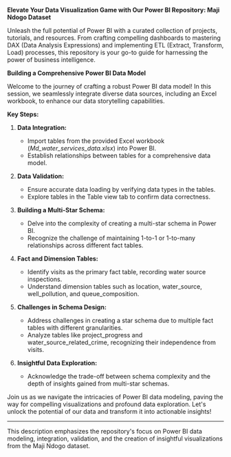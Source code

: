 **Elevate Your Data Visualization Game with Our Power BI Repository: Maji Ndogo Dataset**

Unleash the full potential of Power BI with a curated collection of projects, tutorials, and resources. From crafting compelling dashboards to mastering DAX (Data Analysis Expressions) and implementing ETL (Extract, Transform, Load) processes, this repository is your go-to guide for harnessing the power of business intelligence.

**Building a Comprehensive Power BI Data Model**

Welcome to the journey of crafting a robust Power BI data model! In this session, we seamlessly integrate diverse data sources, including an Excel workbook, to enhance our data storytelling capabilities.

**Key Steps:**

1. **Data Integration:**
   - Import tables from the provided Excel workbook (*Md_water_services_data.xlsx*) into Power BI.
   - Establish relationships between tables for a comprehensive data model.

2. **Data Validation:**
   - Ensure accurate data loading by verifying data types in the tables.
   - Explore tables in the Table view tab to confirm data correctness.

3. **Building a Multi-Star Schema:**
   - Delve into the complexity of creating a multi-star schema in Power BI.
   - Recognize the challenge of maintaining 1-to-1 or 1-to-many relationships across different fact tables.

4. **Fact and Dimension Tables:**
   - Identify visits as the primary fact table, recording water source inspections.
   - Understand dimension tables such as location, water_source, well_pollution, and queue_composition.

5. **Challenges in Schema Design:**
   - Address challenges in creating a star schema due to multiple fact tables with different granularities.
   - Analyze tables like project_progress and water_source_related_crime, recognizing their independence from visits.

6. **Insightful Data Exploration:**
   - Acknowledge the trade-off between schema complexity and the depth of insights gained from multi-star schemas.

Join us as we navigate the intricacies of Power BI data modeling, paving the way for compelling visualizations and profound data exploration. Let's unlock the potential of our data and transform it into actionable insights!

--- 

This description emphasizes the repository's focus on Power BI data modeling, integration, validation, and the creation of insightful visualizations from the Maji Ndogo dataset.
